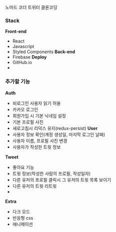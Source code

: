 
노마드 코더 트위터 클론코딩
### Stack
**Front-end**
- React
- Javascript
- Styled Components
**Back-end**
- Firebase
**Deploy**
- GitHub.io
- 
### 추가할 기능
**Auth**
- 비로그인 사용자 읽기 허용
- 카카오 로그인 
- 회원가입 시 기본 닉네임 설정
- 기본 프로필 사진 
- 새로고침시 리덕스 유지(redux-persist)
**User**
- 사용자 정보 확인(계정 생성일, 마지막 로그인 날짜)
- 사용자 이름, 프로필 사진 변경
- 사용자가 작성한 트윗 정보   
 
**Tweet**
- 좋아요 기능 
- 트윗 정보(작성한 사람의 프로필, 작성일자)
- 다른 유저의 프로필 클릭시 그 유저의 트윗 목록 보이기
- 다른 유저의 트윗 리트윗   
- 
**Extra**
- 다크 모드
- 반응형 css
- 애니메이션 
